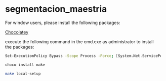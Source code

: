 # segmentacion_maestria


For window users, please install the following packages:

[Chocolatey](https://chocolatey.org/install)



execute the following command in the cmd.exe as administrator to install the packages:

```sh
Set-ExecutionPolicy Bypass -Scope Process -Force; [System.Net.ServicePointManager]::SecurityProtocol = [System.Net.ServicePointManager]::SecurityProtocol -bor 3072; iex ((New-Object System.Net.WebClient).DownloadString('https://community.chocolatey.org/install.ps1'))
```

```sh
choco install make
```

```sh
make local-setup
```
